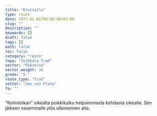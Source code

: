 ```yaml
---
title: "Kruisailu"
type: route
date: 1977-01-01T00:00:00+03:00
slug: ""
description: ""
keywords: []
draft: false
tags: []
math: false
toc: false
category: "route"
topo: "Veikkola Trad"
sector: "Pääseinä"
sector_weight: 16
grade: "5-"
route_type: "trad"
setter: "Jan von Plato"
fa: ""
---
```


"Kolmiloikan" oikealta poikkikulku helpoimmasta kohdasta oikealle. Sen jälkeen vasemmalle ylös ulkonemien alta.
